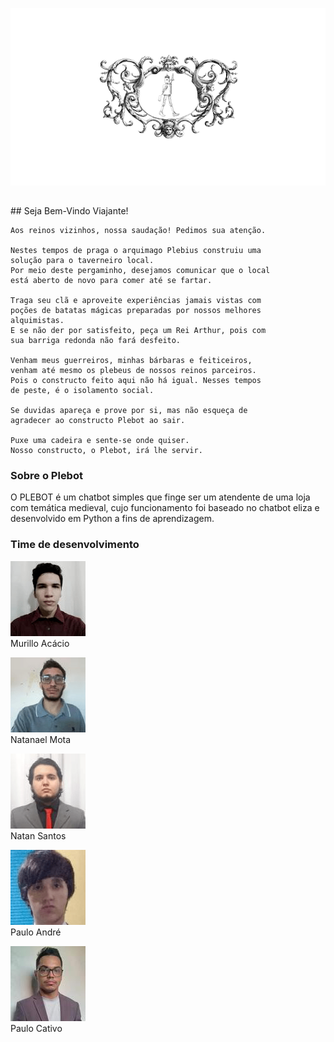 ![plebotlog](/imgs/logoplebot.png)

<h2>  </h2>
## Seja Bem-Vindo Viajante!

```
Aos reinos vizinhos, nossa saudação! Pedimos sua atenção.

Nestes tempos de praga o arquimago Plebius construiu uma 
solução para o taverneiro local.
Por meio deste pergaminho, desejamos comunicar que o local 
está aberto de novo para comer até se fartar.

Traga seu clã e aproveite experiências jamais vistas com 
poções de batatas mágicas preparadas por nossos melhores 
alquimistas. 
E se não der por satisfeito, peça um Rei Arthur, pois com 
sua barriga redonda não fará desfeito.

Venham meus guerreiros, minhas bárbaras e feiticeiros, 
venham até mesmo os plebeus de nossos reinos parceiros. 
Pois o constructo feito aqui não há igual. Nesses tempos 
de peste, é o isolamento social.

Se duvidas apareça e prove por si, mas não esqueça de 
agradecer ao constructo Plebot ao sair.

Puxe uma cadeira e sente-se onde quiser. 
Nosso constructo, o Plebot, irá lhe servir.
```

### Sobre o Plebot

O PLEBOT é um chatbot simples que finge ser um atendente de uma loja com temática medieval, cujo funcionamento foi baseado no chatbot eliza e desenvolvido em Python a fins de aprendizagem.


### Time de desenvolvimento

<p><img src = "/imgs/mr.png" ><br>Murillo Acácio<br></p>
<p><img src = "/imgs/nl.png" text-align = "center"><br>Natanael Mota<br></p>
<p><img src = "/imgs/nt.png" text-align = "center"><br>Natan Santos<br></p>
<p><img src = "/imgs/pl.png" text-align = "center"><br>Paulo André<br></p>
<p><img src = "/imgs/pc.png" text-align = "center"><br>Paulo Cativo<br></p>
